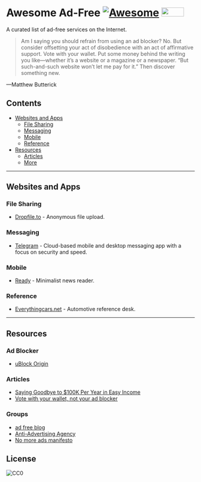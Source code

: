 # Awesome Ad-Free [![Awesome](https://cdn.rawgit.com/sindresorhus/awesome/d7305f38d29fed78fa85652e3a63e154dd8e8829/media/badge.svg)](https://github.com/sindresorhus/awesome) <a href="https://nomoreads.org"><img src="https://nomoreads.org/img/nomoreads_logo_small.png" width="60" height="24"></a>

A curated list of ad-free services on the Internet.

>Am I saying you should refrain from using an ad blocker? No. But consider offsetting your act of disobedience with an act of affirmative support. Vote with your wallet. Put some money behind the writing you like—whether it’s a website or a magazine or a newspaper. “But such-and-such website won’t let me pay for it.” Then discover something new.

—Matthew Butterick

## Contents
* [Websites and Apps](#websites-and-apps)
  * [File Sharing](#file-sharing)
  * [Messaging](#messaging)
  * [Mobile](#mobile)
  * [Reference](#reference)
* [Resources](#resources)
  * [Articles](#articles)
  * [More](#more)

---

## Websites and Apps

### File Sharing
* [Dropfile.to](https://dropfile.to/) - Anonymous file upload.

### Messaging
* [Telegram](https://telegram.org/) - Cloud-based mobile and desktop messaging app with a focus on security and speed.

### Mobile
* [Ready](https://readytheapp.com/) - Minimalist news reader.

### Reference
* [Everythingcars.net](https://everythingcars.net/) - Automotive reference desk.

---

## Resources

### Ad Blocker
* [uBlock Origin](https://github.com/gorhill/uBlock)

### Articles
* [Saying Goodbye to $100K Per Year in Easy Income](https://www.stevepavlina.com/blog/2008/10/dropping-adsense-saying-goodbye-to-100k-per-year-in-easy-income/)
* [Vote with your wallet, not your ad blocker](http://practicaltypography.com/vote-with-your-wallet.html)

### Groups
* [ad free blog](http://adfreeblog.org/)
* [Anti-Advertising Agency](https://antiadvertisingagency.com/our-mission/)
* [No more ads manifesto](https://nomoreads.org/)

## License
![CC0](http://mirrors.creativecommons.org/presskit/buttons/88x31/svg/cc-zero.svg)
